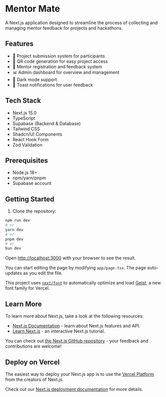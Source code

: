 # Mentor Mate

A Next.js application designed to streamline the process of collecting and managing mentor feedback for projects and hackathons.

## Features

- 🚀 Project submission system for participants
- 📱 QR code generation for easy project access
- 👥 Mentor registration and feedback system
- 📊 Admin dashboard for overview and management
- 🌙 Dark mode support
- 🔔 Toast notifications for user feedback

## Tech Stack

- Next.js 15.0
- TypeScript
- Supabase (Backend & Database)
- Tailwind CSS
- Shadcn/UI Components
- React Hook Form
- Zod Validation

## Prerequisites

- Node.js 18+ 
- npm/yarn/pnpm
- Supabase account

## Getting Started

1. Clone the repository:

```bash
npm run dev
# or
yarn dev
# or
pnpm dev
# or
bun dev
```

Open [http://localhost:3000](http://localhost:3000) with your browser to see the result.

You can start editing the page by modifying `app/page.tsx`. The page auto-updates as you edit the file.

This project uses [`next/font`](https://nextjs.org/docs/app/building-your-application/optimizing/fonts) to automatically optimize and load [Geist](https://vercel.com/font), a new font family for Vercel.

## Learn More

To learn more about Next.js, take a look at the following resources:

- [Next.js Documentation](https://nextjs.org/docs) - learn about Next.js features and API.
- [Learn Next.js](https://nextjs.org/learn) - an interactive Next.js tutorial.

You can check out [the Next.js GitHub repository](https://github.com/vercel/next.js) - your feedback and contributions are welcome!

## Deploy on Vercel

The easiest way to deploy your Next.js app is to use the [Vercel Platform](https://vercel.com/new?utm_medium=default-template&filter=next.js&utm_source=create-next-app&utm_campaign=create-next-app-readme) from the creators of Next.js.

Check out our [Next.js deployment documentation](https://nextjs.org/docs/app/building-your-application/deploying) for more details.
